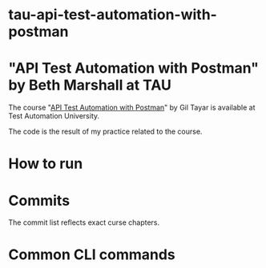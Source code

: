 # tau-api-test-automation-with-postman

# "API Test Automation with Postman" by Beth Marshall at TAU

The course "[API Test Automation with Postman]((https://testautomationu.applitools.com/postman-tutorial/).
)" by Gil Tayar is available at Test Automation University.

The code is the result of my practice related to the course.

# How to run

# Commits
The commit list reflects exact curse chapters.

# Common CLI commands

